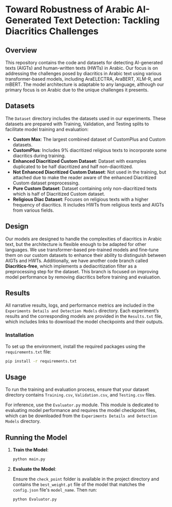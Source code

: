 # **Toward Robustness of Arabic AI-Generated Text Detection: Tackling Diacritics Challenges**


## Overview

This repository contains the code and datasets for detecting AI-generated texts (AIGTs) and human-written texts (HWTs) in Arabic. Our focus is on addressing the challenges posed by diacritics in Arabic text using various transformer-based models, including AraELECTRA, AraBERT, XLM-R, and mBERT. The model architecture is adaptable to any language, although our primary focus is on Arabic due to the unique challenges it presents.

## Datasets

The `Dataset` directory includes the datasets used in our experiments. These datasets are prepared with Training, Validation, and Testing splits to facilitate model training and evaluation:
- **Custom Max**: The largest combined dataset of CustomPlus and Custom datasets.
- **CustomPlus**: Includes 9% diacritized religious texts to incorporate some diacritics during training.
- **Enhanced Diacritized Custom Dataset**: Dataset with examples duplicated to be half diacritized and half non-diacritized.
- **Not Enhanced Diacritized Custom Dataset**: Not used in the training, but attached due to make the reader aware of the enhanced Diacritized Custom dataset preprocessing.
- **Pure Custom Dataset**: Dataset containing only non-diacritized texts which is half of Diacritized Custom dataset.
- **Religious Diac Dataset**: Focuses on religious texts with a higher frequency of diacritics. It includes HWTs from religious texts and AIGTs from various fields.

## Design

Our models are designed to handle the complexities of diacritics in Arabic text, but the architecture is flexible enough to be adapted for other languages. We use transformer-based pre-trained models and fine-tune them on our custom datasets to enhance their ability to distinguish between AIGTs and HWTs. Additionally, we have another code branch called **Diacritics-free**, which implements a dediacritization filter as a preprocessing step for the dataset. This branch is focused on improving model performance by removing diacritics before training and evaluation.

## Results

All narrative results, logs, and performance metrics are included in the `Experiments Details and Detection Models` directory. Each experiment’s results and the corresponding models are provided in the `Results.txt` file, which includes links to download the model checkpoints and their outputs.


### Installation

To set up the environment, install the required packages using the `requirements.txt` file:
```sh
pip install -r requirements.txt
```

## Usage

To run the training and evaluation process, ensure that your dataset directory contains `Training.csv`, `Validation.csv`, and `Testing.csv` files. 

For inference, use the `Evaluator.py` module. This module is dedicated to evaluating model performance and requires the model checkpoint files, which can be downloaded from the `Experiments Details and Detection Models` directory.
## Running the Model

1. **Train the Model**:

    ```sh
    python main.py
    ```

2. **Evaluate the Model**:

    Ensure the `check_point` folder is available in the project directory and contains the `best_weight.pt` file of the model that matches the `config.json` file's `model_name`. Then run:

    ```sh
    python Evaluator.py
    ```

